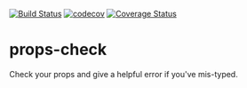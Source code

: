 [![Build Status](https://travis-ci.org/influentialpublishers/props-check.svg?branch=master)](https://travis-ci.org/influentialpublishers/props-check)
[![codecov](https://codecov.io/gh/influentialpublishers/props-check/branch/master/graph/badge.svg)](https://codecov.io/gh/influentialpublishers/props-check)
[![Coverage Status](https://coveralls.io/repos/github/influentialpublishers/props-check/badge.svg?branch=master)](https://coveralls.io/github/influentialpublishers/props-check?branch=master)

# props-check
Check your props and give a helpful error if you've mis-typed.
